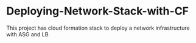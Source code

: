 # Deploying-Network-Stack-with-CF
This project has cloud formation stack to deploy a network infrastructure with ASG and LB
